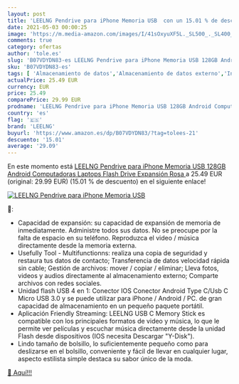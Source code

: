 ```yaml
---
layout: post
title: 'LEELNG Pendrive para iPhone Memoria USB  con un 15.01 % de descuento'
date: 2021-05-03 00:00:25
image: 'https://m.media-amazon.com/images/I/41sOxyuXF5L._SL500_._SL400_.jpg'
comments: true
category: ofertas
author: 'tole.es'
slug: 'B07VDYDN83-es LEELNG Pendrive para iPhone Memoria USB 128GB Android...'
sku: 'B07VDYDN83-es'
tags: [ 'Almacenamiento de datos','Almacenamiento de datos externo','Informática','Memorias USB','iphone','leelng', ]
actualPrice: 25.49 EUR
currency: EUR
price: 25.49
comparePrice: 29.99 EUR
prodname: 'LEELNG Pendrive para iPhone Memoria USB 128GB Android Computadoras Laptops Flash Drive Expansión  Rosa '
country: 'es'
flag: '🇪🇸'
brand: 'LEELNG'
buyurl: 'https://www.amazon.es/dp/B07VDYDN83/?tag=tolees-21'
descuento: '15.01'
average: '29.09'
---
```


En este momento está [LEELNG Pendrive para iPhone Memoria USB 128GB Android Computadoras Laptops Flash Drive Expansión  Rosa ](https://www.amazon.es/dp/B07VDYDN83/?tag=tolees-21) a 25.49 EUR (original: 29.99 EUR) (15.01 %  de descuento) en el siguiente enlace!

[![LEELNG Pendrive para iPhone Memoria USB ](https://m.media-amazon.com/images/I/41sOxyuXF5L._SL500_._SL400_.jpg)](https://www.amazon.es/dp/B07VDYDN83/?tag=tolees-21)

🔎:

- Capacidad de expansión: su capacidad de expansión de memoria de inmediatamente. Administre todos sus datos. No se preocupe por la falta de espacio en su teléfono. Reproduzca el video / música directamente desde la memoria externa.
- Usefully Tool - Multifunctionns: realiza una copia de seguridad y restaura tus datos de contacto; Transferencia de datos velocidad rápida sin cable; Gestión de archivos: mover / copiar / eliminar; Lleva fotos, videos y audios directamente al almacenamiento externo; Comparte archivos con redes sociales.
- Unidad flash USB 4 en 1: Conector IOS Conector Android Type C/Usb C Micro USB 3.0 y se puede utilizar para iPhone / Android / PC. de gran capacidad de almacenamiento en un pequeño paquete portátil.
- Aplicación Friendly Streaming: LEELNG USB C Memory Stick es compatible con los principales formatos de video y música, lo que le permite ver películas y escuchar música directamente desde la unidad Flash desde dispositivos (IOS necesita Descargar "Y-Disk").
- Lindo tamaño de bolsillo, lo suficientemente pequeño como para deslizarse en el bolsillo, conveniente y fácil de llevar en cualquier lugar, aspecto estilista simple destaca su sabor único de la moda.

[🛒 Aquí!!!](https://www.amazon.es/dp/B07VDYDN83/?tag=tolees-21)
